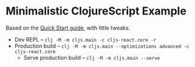 # Minimalistic ClojureScript Example

Based on the [Quick Start guide](https://clojurescript.org/guides/quick-start), with little tweaks.

- Dev REPL – `clj -M -m cljs.main -c cljs-react.core -r`
- Production build – `clj -M -m cljs.main --optimizations advanced -c cljs-react.core`
  - Serve production build – `clj -M -m cljs.main --serve`
